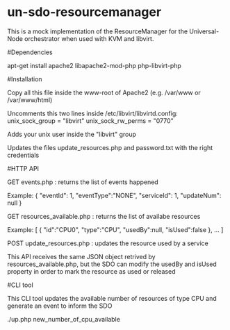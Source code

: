 # un-sdo-resourcemanager

This is a mock implementation of the ResourceManager for the Universal-Node orchestrator when used with KVM and libvirt.

#Dependencies 

apt-get install apache2 libapache2-mod-php php-libvirt-php

#Installation

Copy all this file inside the www-root of Apache2 (e.g. /var/www or /var/www/html)

Uncomments this two lines inside /etc/libvirt/libvirtd.config:
unix_sock_group = "libvirt"
unix_sock_rw_perms = "0770"

Adds your unix user inside the "libvirt" group

Updates the files update_resources.php and password.txt with the right credentials

#HTTP API

GET  events.php : returns the list of events happened

Example:
{
        "eventId": 1,
        "eventType":"NONE",
        "serviceId": 1,
        "updateNum": null
}

GET  resources_available.php : returns the list of availabe resources 

Example:
[
	{
		"id":"CPU0",
		"type":"CPU",
		"usedBy":null,
		"isUsed":false
	},
	...
]

POST update_resources.php : updates the resource used by a service

This API receives the same JSON object retrived by resources_available.php, but the SDO can modify the usedBy and isUsed property in order to mark the resource as used or released 

#CLI tool

This CLI tool updates the available number of resources of type CPU and generate an event to inform the SDO

./up.php new_number_of_cpu_available
